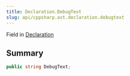 ```yaml
---
title: Declaration.DebugText
slug: api/cppsharp.ast.declaration.debugtext
---
```

Field in [Declaration](/api/cppsharp/ast/declaration)

## Summary



```csharp
public string DebugText;
```

